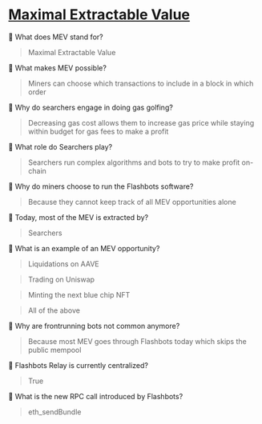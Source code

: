# [Maximal Extractable Value](https://learnweb3.io/courses/c446d19f-a25d-42c6-b3e4-4311c5040587/lessons/b3dbf8e4-f774-46c7-ae7f-72c5e75374bc)

🤔 What does MEV stand for?

> Maximal Extractable Value

🤔 What makes MEV possible?

> Miners can choose which transactions to include in a block in which order

🤔 Why do searchers engage in doing gas golfing?

> Decreasing gas cost allows them to increase gas price while staying within budget for gas fees to make a profit

🤔 What role do Searchers play?

> Searchers run complex algorithms and bots to try to make profit on-chain

🤔 Why do miners choose to run the Flashbots software?

> Because they cannot keep track of all MEV opportunities alone

🤔 Today, most of the MEV is extracted by?

> Searchers

🤔 What is an example of an MEV opportunity?

> Liquidations on AAVE

> Trading on Uniswap

> Minting the next blue chip NFT

> All of the above

🤔 Why are frontrunning bots not common anymore?

> Because most MEV goes through Flashbots today which skips the public mempool

🤔 Flashbots Relay is currently centralized?

> True

🤔 What is the new RPC call introduced by Flashbots?

> eth_sendBundle